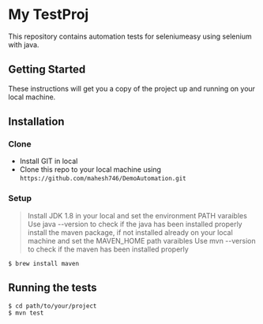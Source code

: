 # My TestProj
This repository contains automation tests for seleniumeasy using selenium with java.

## Getting Started

These instructions will get you a copy of the project up and running on your local machine.

## Installation

### Clone
- Install GIT in local
- Clone this repo to your local machine using `https://github.com/mahesh746/DemoAutomation.git`

### Setup
> Install JDK 1.8 in your local and set the environment PATH varaibles
> Use java --version to check if the java has been installed properly
> install the maven package, if not installed already on your local machine and set the MAVEN_HOME path varaibles
> Use mvn --version to check if the maven has been installed properly

```shell
$ brew install maven
```

## Running the tests

```
$ cd path/to/your/project
$ mvn test
```
